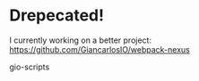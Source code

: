 # Drepecated!
I currently working on a better project: https://github.com/GiancarlosIO/webpack-nexus 

gio-scripts
